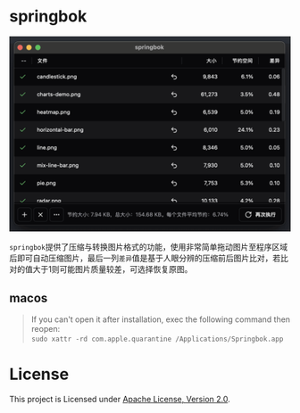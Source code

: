 # springbok

![springbok](./asset/springbok-demo.png)

`springbok`提供了压缩与转换图片格式的功能，使用非常简单拖动图片至程序区域后即可自动压缩图片，最后一列`差异`值是基于人眼分辨的压缩前后图片比对，若比对的值大于1则可能图片质量较差，可选择恢复原图。


## macos

> If you can't open it after installation, exec the following command then reopen:<br>`sudo xattr -rd com.apple.quarantine /Applications/Springbok.app`

# License

This project is Licensed under [Apache License, Version 2.0](./LICENSE).
